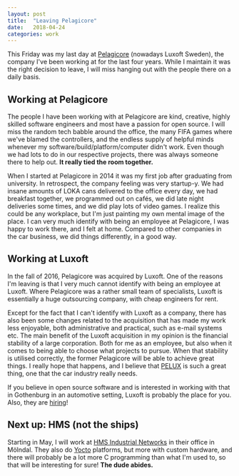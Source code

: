 ```yaml
---
layout: post
title:  "Leaving Pelagicore"
date:   2018-04-24
categories: work
---
```


This Friday was my last day at [Pelagicore](http://pelagicore.com) (nowadays Luxoft Sweden), the
company I've been working at for the last four years. While I maintain it was the right decision to
leave, I will miss hanging out with the people there on a daily basis.

## Working at Pelagicore

The people I have been working with at Pelagicore are kind, creative, highly skilled
software engineers and most have a passion for open source. I will miss the random tech babble
around the office, the many FIFA games where we've blamed the controllers, and the endless supply of
helpful minds whenever my software/build/platform/computer didn't work. Even though we had lots to
do in our respective projects, there was always someone there to help out. **It really tied the room
together.**

When I started at Pelagicore in 2014 it was my first job after graduating from university. In
retrospect, the company feeling was very startup-y. We had insane amounts of LOKA cans delivered to
the office every day, we had breakfast together, we programmed out on cafés, we did late night
deliveries some times, and we did play lots of video games. I realize this could be any workplace,
but I'm just painting my own mental image of the place. I can very much identify with being an
employee at Pelagicore, I was happy to work there, and I felt at home. Compared to other companies
in the car business, we did things differently, in a good way.

## Working at Luxoft

In the fall of 2016, Pelagicore was acquired by Luxoft. One of the reasons I'm leaving is that I
very much cannot identify with being an employee at Luxoft. Where Pelagicore was a rather small team
of specialists, Luxoft is essentially a huge outsourcing company, with cheap engineers for rent.

Except for the fact that I can't identify with Luxoft as a company, there has also been some changes
related to the acquisition that has made my work less enjoyable, both administrative and practical,
such as e-mail systems etc. The main benefit of the Luxoft acquisition in my opinion is the
financial stability of a large corporation. Both for me as an employee, but also when it comes to
being able to choose what projects to pursue. When that stability is utilised correctly, the former
Pelagicore will be able to achieve great things. I really hope that happens, and I believe that
[PELUX](http://pelux.io) is such a great thing, one that the car industry really needs.

If you believe in open source software and is interested in working with that in Gothenburg in an
automotive setting, Luxoft is probably the place for you. Also, they are
[hiring](https://career.luxoft.com/automotive/)!

## Next up: HMS (not the ships)

Starting in May, I will work at [HMS Industrial Networks](https://www.hms-networks.com/) in their
office in Mölndal. They also do [Yocto](http://yoctoproject.org/) platforms, but more with custom
hardware, and there will probably be a lot more C programming than what I'm used to, so that will be
interesting for sure! **The dude abides.**
